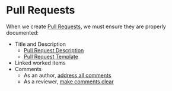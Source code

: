 # Pull Requests

When we create [Pull Requests](../../code_reviews/pull_requests.md), we must ensure they are properly documented:

- Title and Description
  - [Pull Request Description](../../code_reviews/pull_requests.md#pull_request_description)
  - [Pull Request Template](../../code_reviews/pull_request_template.md)
- Linked worked items
- Comments
  - As an author, [address all comments](../../code_reviews/process_guidance/author_guidance.md#be_open_to_receive_feedback)
  - As a reviewer, [make comments clear](../../code_reviews/process_guidance/reviewer_guidance.md)
